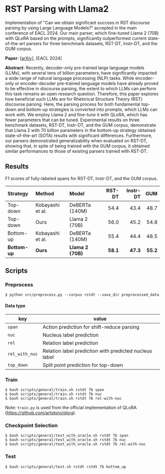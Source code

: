 # RST Parsing with Llama2

Implementation of "Can we obtain significant success in RST discourse parsing by using Large Language Models?" accepted in the main conference of EACL 2024. Our main parser, which fine-tuned Llama 2 (70B) with QLoRA based on the prompts, significantly outperformed current state-of-the-art parsers for three benchmark datasets, RST-DT, Instr-DT, and the GUM corpus.

**Paper**: [[arXiv]](https://arxiv.org/abs/2403.05065), [EACL 2024]

**Abstract**:
Recently, decoder-only pre-trained large language models (LLMs), with several tens of billion parameters, have significantly impacted a wide range of natural language processing (NLP) tasks. While encoder-only or encoder-decoder pre-trained language models have already proved to be effective in discourse parsing, the extent to which LLMs can perform this task remains an open research question. Therefore, this paper explores how beneficial such LLMs are for Rhetorical Structure Theory (RST) discourse parsing. Here, the parsing process for both fundamental top-down and bottom-up strategies is converted into prompts, which LLMs can work with. We employ Llama 2 and fine-tune it with QLoRA, which has fewer parameters that can be tuned. Experimental results on three benchmark datasets, RST-DT, Instr-DT, and the GUM corpus, demonstrate that Llama 2 with 70 billion parameters in the bottom-up strategy obtained state-of-the-art (SOTA) results with significant differences. Furthermore, our parsers demonstrated generalizability when evaluated on RST-DT, showing that, in spite of being trained with the GUM corpus, it obtained similar performances to those of existing parsers trained with RST-DT.

## Results

F1 scores of fully-labeled spans for RST-DT, Instr-DT, and the GUM corpus.

| Strategy      | Method           | Model             |   RST-DT | Instr-DT |      GUM |
| :------------ | :--------------- | :---------------- | -------: | -------: | -------: |
| Top-down      | Kobayashi et al. | DeBERTa (140M)    |     54.4 |     43.4 |     48.7 |
| Top-down      | Ours             | Llama 2 (70B)     |     56.0 |     45.2 |     54.8 |
| Bottom-up     | Kobayashi et al. | DeBERTa (140M)    |     55.4 |     44.4 |     48.5 |
| **Bottom-up** | **Ours**         | **Llama 2 (70B)** | **58.1** | **47.3** | **55.2** |

## Scripts

### Preprocess

```
$ python src/preprocess.py --corpus rstdt --save_dir preprocessed_data
```

#### Data type

| key            | value                                                  |
| -------------- | ------------------------------------------------------ |
| `span`         | Action prediction for shift-reduce parsing             |
| `nuc`          | Nucleus label prediction                               |
| `rel`          | Relation label prediction                              |
| `rel_with_nuc` | Relation label prediction with predicted nucleus label |
| `top_down`     | Split point prediction for top-down                    |

### Train

```
$ bash scripts/general/train.sh rstdt 7b span
$ bash scripts/general/train.sh rstdt 7b nuc
$ bash scripts/general/train.sh rstdt 7b rel-with-nuc
```

Note: `train.py` is used from the official implementation of QLoRA (https://github.com/artidoro/qlora).

### Checkpoint Selection

```
$ bash scripts/general/test_with_oracle.sh rstdt 7b span
$ bash scripts/general/test_with_oracle.sh rstdt 7b nuc
$ bash scripts/general/test_with_oracle.sh rstdt 7b rel-with-nuc
```

### Test

```
$ bash scripts/general/test.sh rstdt rstdt 7b bottom_up
```
